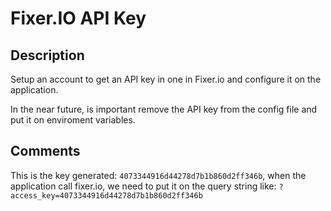 # Fixer.IO API Key

## Description

Setup an account to get an API key in one in Fixer.io and configure it on the application.

In the near future, is important remove the API key from the config file and put it on enviroment variables.

## Comments

This is the key generated: `4073344916d44278d7b1b860d2ff346b`, when the application call fixer.io, we need to put it on the query string like:
`?access_key=4073344916d44278d7b1b860d2ff346b`
